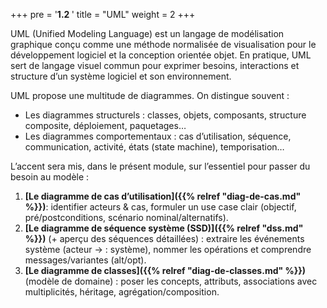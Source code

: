 +++
pre = '<b>1.2 </b>'
title = "UML"
weight = 2
+++

UML (Unified Modeling Language) est un langage de modélisation graphique conçu comme une méthode normalisée de visualisation pour le développement logiciel et la conception orientée objet. En pratique, UML sert de langage visuel commun pour exprimer besoins, interactions et structure d’un système logiciel et son environnement.

UML propose une multitude de diagrammes. On distingue souvent :

- Les diagrammes structurels : classes, objets, composants, structure composite, déploiement, paquetages…
- Les diagrammes comportementaux : cas d’utilisation, séquence, communication, activité, états (state machine), temporisation…

L’accent sera mis, dans le présent module, sur l’essentiel pour passer du besoin au modèle :
1. **[Le diagramme de cas d’utilisation]({{% relref "diag-de-cas.md" %}})**: identifier acteurs & cas, formuler un use case clair (objectif, pré/postconditions, scénario nominal/alternatifs).
2. **[Le diagramme de séquence système (SSD)]({{% relref "dss.md" %}})** (+ aperçu des séquences détaillées) : extraire les événements système (acteur → : système), nommer les opérations et comprendre messages/variantes (alt/opt).
3. **[Le diagramme de classes]({{% relref "diag-de-classes.md" %}})** (modèle de domaine) : poser les concepts, attributs, associations avec multiplicités, héritage, agrégation/composition.